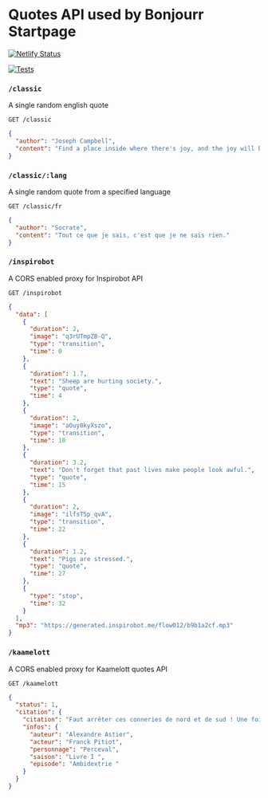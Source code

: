 # Quotes API used by Bonjourr Startpage

[![Netlify Status](https://api.netlify.com/api/v1/badges/fd641d8d-e6a3-40cb-9f42-47ca4cdef95b/deploy-status)](https://app.netlify.com/sites/incandescent-pavlova-36bd49/deploys)

[![Tests](https://github.com/victrme/i18n-quotes/actions/workflows/test.yaml/badge.svg?event=push)](https://github.com/victrme/i18n-quotes/actions/workflows/test.yaml)

### `/classic`

A single random english quote

```HTTP
GET /classic
```

```json
{
  "author": "Joseph Campbell",
  "content": "Find a place inside where there's joy, and the joy will burn out the pain."
}
```

### `/classic/:lang`

A single random quote from a specified language

```HTTP
GET /classic/fr
```

```json
{
  "author": "Socrate",
  "content": "Tout ce que je sais, c'est que je ne sais rien."
}
```

### `/inspirobot`

A CORS enabled proxy for Inspirobot API 

```HTTP
GET /inspirobot
```

```json
{
  "data": [
    {
      "duration": 2,
      "image": "q3rUTmpZB-Q",
      "type": "transition",
      "time": 0
    },
    {
      "duration": 1.7,
      "text": "Sheep are hurting society.",
      "type": "quote",
      "time": 4
    },
    {
      "duration": 2,
      "image": "aOuy0kyXszo",
      "type": "transition",
      "time": 10
    },
    {
      "duration": 3.2,
      "text": "Don't forget that past lives make people look awful.",
      "type": "quote",
      "time": 15
    },
    {
      "duration": 2,
      "image": "ilfsT5p_qvA",
      "type": "transition",
      "time": 22
    },
    {
      "duration": 1.2,
      "text": "Pigs are stressed.",
      "type": "quote",
      "time": 27
    },
    {
      "type": "stop",
      "time": 32
    }
  ],
  "mp3": "https://generated.inspirobot.me/flow012/b9b1a2cf.mp3"
}
```

### `/kaamelott`

A CORS enabled proxy for Kaamelott quotes API

```HTTP
GET /kaamelott
```

```json
{
  "status": 1,
  "citation": {
    "citation": "Faut arrêter ces conneries de nord et de sud ! Une fois pour toutes, le nord, suivant comment on est tourné, ça change tout !",
    "infos": {
      "auteur": "Alexandre Astier",
      "acteur": "Franck Pitiot",
      "personnage": "Perceval",
      "saison": "Livre I ",
      "episode": "Ambidextrie "
    }
  }
}
```
